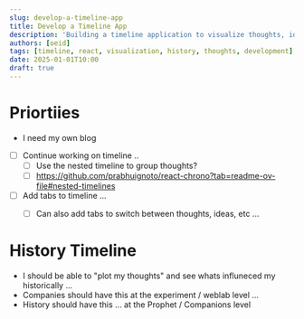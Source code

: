 ```yaml
---
slug: develop-a-timeline-app
title: Develop a Timeline App
description: 'Building a timeline application to visualize thoughts, ideas, and historical influences.'
authors: [oeid]
tags: [timeline, react, visualization, history, thoughts, development]
date: 2025-01-01T10:00
draft: true
---
```


# Priortiies

  - I need my own blog

  
- [ ] Continue working on timeline ..
	- [ ] Use the nested timeline to group thoughts?
	- [ ] https://github.com/prabhuignoto/react-chrono?tab=readme-ov-file#nested-timelines
- [ ] Add tabs to timeline ...
	- [ ] Can also add tabs to switch between thoughts, ideas, etc ...


# History Timeline
* I should be able to "plot my thoughts" and see whats influneced my historically ...
* Companies should have this at the experiment / weblab level ...
* History should have this ... at the Prophet / Companions level